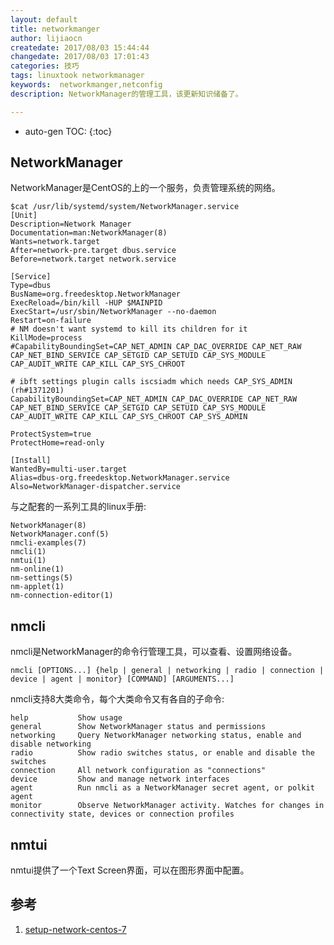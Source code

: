 ```yaml
---
layout: default
title: networkmanger
author: lijiaocn
createdate: 2017/08/03 15:44:44
changedate: 2017/08/03 17:01:43
categories: 技巧
tags: linuxtook networkmanager
keywords:  networkmanger,netconfig
description: NetworkManager的管理工具，该更新知识储备了。

---
```


* auto-gen TOC:
{:toc}

## NetworkManager

NetworkManager是CentOS的上的一个服务，负责管理系统的网络。

	$cat /usr/lib/systemd/system/NetworkManager.service
	[Unit]
	Description=Network Manager
	Documentation=man:NetworkManager(8)
	Wants=network.target
	After=network-pre.target dbus.service
	Before=network.target network.service
	
	[Service]
	Type=dbus
	BusName=org.freedesktop.NetworkManager
	ExecReload=/bin/kill -HUP $MAINPID
	ExecStart=/usr/sbin/NetworkManager --no-daemon
	Restart=on-failure
	# NM doesn't want systemd to kill its children for it
	KillMode=process
	#CapabilityBoundingSet=CAP_NET_ADMIN CAP_DAC_OVERRIDE CAP_NET_RAW CAP_NET_BIND_SERVICE CAP_SETGID CAP_SETUID CAP_SYS_MODULE CAP_AUDIT_WRITE CAP_KILL CAP_SYS_CHROOT
	
	# ibft settings plugin calls iscsiadm which needs CAP_SYS_ADMIN (rh#1371201)
	CapabilityBoundingSet=CAP_NET_ADMIN CAP_DAC_OVERRIDE CAP_NET_RAW CAP_NET_BIND_SERVICE CAP_SETGID CAP_SETUID CAP_SYS_MODULE CAP_AUDIT_WRITE CAP_KILL CAP_SYS_CHROOT CAP_SYS_ADMIN
	
	ProtectSystem=true
	ProtectHome=read-only
	
	[Install]
	WantedBy=multi-user.target
	Alias=dbus-org.freedesktop.NetworkManager.service
	Also=NetworkManager-dispatcher.service

与之配套的一系列工具的linux手册:

	NetworkManager(8)
	NetworkManager.conf(5)
	nmcli-examples(7)
	nmcli(1)
	nmtui(1)
	nm-online(1)
	nm-settings(5)
	nm-applet(1)
	nm-connection-editor(1)

## nmcli

nmcli是NetworkManager的命令行管理工具，可以查看、设置网络设备。

	nmcli [OPTIONS...] {help | general | networking | radio | connection | device | agent | monitor} [COMMAND] [ARGUMENTS...]

nmcli支持8大类命令，每个大类命令又有各自的子命令:

	help           Show usage
	general        Show NetworkManager status and permissions
	networking     Query NetworkManager networking status, enable and disable networking
	radio          Show radio switches status, or enable and disable the switches
	connection     All network configuration as "connections"
	device         Show and manage network interfaces
	agent          Run nmcli as a NetworkManager secret agent, or polkit agent
	monitor        Observe NetworkManager activity. Watches for changes in connectivity state, devices or connection profiles

## nmtui

nmtui提供了一个Text Screen界面，可以在图形界面中配置。

## 参考

1. [setup-network-centos-7][1]

[1]: http://www.krizna.com/centos/setup-network-centos-7/ "setup-network-centos-7" 
